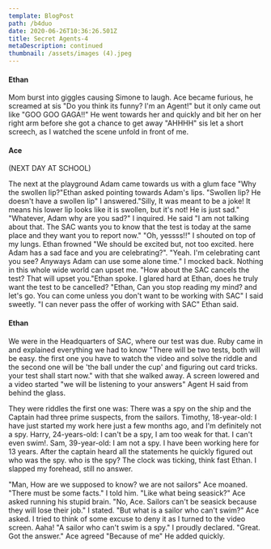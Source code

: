 ```yaml
---
template: BlogPost
path: /b4duo
date: 2020-06-26T10:36:26.501Z
title: Secret Agents-4
metaDescription: continued
thumbnail: /assets/images (4).jpeg
---
```

#### Ethan

Mom burst into giggles causing Simone to laugh.  Ace became furious, he screamed at sis "Do you think its funny? I'm an Agent!" but it only came out like "GOO GOO GAGA!!" He went towards her and quickly and bit her on her right arm before she got a chance to get away "AHHHH" sis let a short screech, as I watched the scene unfold in front of me.

#### Ace

(NEXT DAY AT SCHOOL)

The next at the playground Adam came towards us with a glum face "Why the swollen lip?"Ethan asked pointing towards Adam's lips. "Swollen lip? He doesn't have a swollen lip" I answered."Silly, It was meant to be a joke! It means his lower lip looks like it is swollen, but it's not! He is just sad." "Whatever, Adam why are you sad?" I inquired. He said "I am not talking about that. The SAC wants you to know that the test is today at the same place and they want you to report now." "Oh, yessss!!" I shouted on top of my lungs. Ethan frowned "We should be excited but, not too excited. here Adam has a sad face and you are celebrating?". "Yeah. I'm celebrating cant you see? Anyways Adam can use some alone time." I mocked back. Nothing in this whole wide world can upset me. "How about the SAC cancels the test? That will upset you."Ethan spoke. I glared hard at Ethan, does he truly want the test to be cancelled? "Ethan, Can you stop reading my mind? and let's go. You can come unless you don't want to be working with SAC" I said sweetly. "I can never pass the offer of working with SAC" Ethan said.

#### Ethan

We were in the Headquarters of SAC, where our test was due. Ruby came in and explained everything we had to know "There will be two tests, both will be easy. the first one you have to watch the video and solve the riddle and the second one will be 'the ball under the cup' and figuring out card tricks. your test shall start now." with that she walked away. A screen lowered and a video started "we will be listening to your answers" Agent H said from behind the glass. 

They were riddles the first one was: There was a spy on the ship and the Captain had three prime suspects, from the sailors. Timothy, 18-year-old: I have just started my work here just a few months ago, and I'm definitely not a spy. Harry, 24-years-old: I can't be a spy, I am too weak for that. I can't even swim!. Sam, 39-year-old: I am not a spy. I have been working here for 13 years. After the captain heard all the statements he quickly figured out who was the spy. who is the spy? The clock was ticking, think fast  Ethan. I slapped my forehead, still no answer.

 "Man, How are we supposed to know? we are not sailors" Ace moaned. "There must be some facts." I told him. "Like what being seasick?" Ace asked running his stupid brain. "No, Ace. Sailors can't be seasick because they will lose their job." I stated. "But what is a sailor who can't swim?" Ace asked. I tried to think of some excuse to deny it as I turned to the video screen. Aaha! "A sailor who can't swim is a spy." I proudly declared. "Great. Got the answer." Ace agreed "Because of me" He added quickly.
